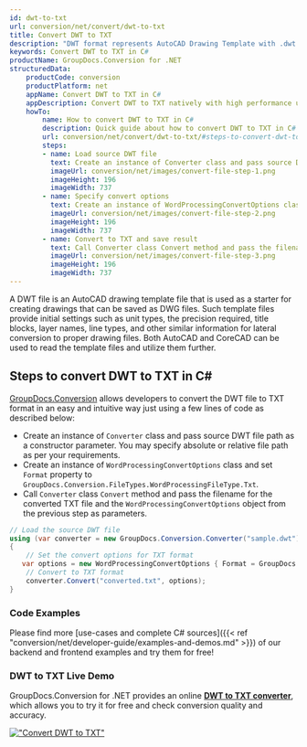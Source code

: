 ```yaml
---
id: dwt-to-txt
url: conversion/net/convert/dwt-to-txt
title: Convert DWT to TXT
description: "DWT format represents AutoCAD Drawing Template with .dwt extension. Learn how to convert DWT to TXT file programmatically in C# language using GroupDocs.Conversion for .NET library."
keywords: Convert DWT to TXT in C#
productName: GroupDocs.Conversion for .NET
structuredData:
    productCode: conversion
    productPlatform: net
    appName: Convert DWT to TXT in C#
    appDescription: Convert DWT to TXT natively with high performance using C# language and server side GroupDocs.Conversion for .NET APIs, without the use of any software like Microsoft or Open Office.
    howTo:
        name: How to convert DWT to TXT in C# 
        description: Quick guide about how to convert DWT to TXT in C# with high performance and accuracy.
        url: conversion/net/convert/dwt-to-txt/#steps-to-convert-dwt-to-txt-in-c
        steps:
        - name: Load source DWT file 
          text: Create an instance of Converter class and pass source DWT file path as a constructor parameter. You may specify absolute or relative file path as per your requirements. 
          imageUrl: conversion/net/images/convert-file-step-1.png
          imageHeight: 196
          imageWidth: 737
        - name: Specify convert options 
          text: Create an instance of WordProcessingConvertOptions class.
          imageUrl: conversion/net/images/convert-file-step-2.png
          imageHeight: 196
          imageWidth: 737
        - name: Convert to TXT and save result 
          text: Call Converter class Convert method and pass the filename for the converted HTML file and the WordProcessingConvertOptions object from the previous step as parameters.
          imageUrl: conversion/net/images/convert-file-step-3.png
          imageHeight: 196
          imageWidth: 737
---
```


A DWT file is an AutoCAD drawing template file that is used as a starter for creating drawings that can be saved as DWG files. Such template files provide initial settings such as unit types, the precision required, title blocks, layer names, line types, and other similar information for lateral conversion to proper drawing files. Both AutoCAD and CoreCAD can be used to read the template files and utilize them further.

## Steps to convert DWT to TXT in C#

[GroupDocs.Conversion](https://products.groupdocs.com/conversion/net) allows developers to convert the DWT file to TXT format in an easy and intuitive way just using a few lines of code as described below:

* Create an instance of `Converter` class and pass source DWT file path as a constructor parameter. You may specify absolute or relative file path as per your requirements. 
* Create an instance of `WordProcessingConvertOptions` class and set `Format` property to `GroupDocs.Conversion.FileTypes.WordProcessingFileType.Txt`.
* Call `Converter` class `Convert` method and pass the filename for the converted TXT file and the `WordProcessingConvertOptions` object from the previous step as parameters.

```csharp
// Load the source DWT file
using (var converter = new GroupDocs.Conversion.Converter("sample.dwt"))
{
    // Set the convert options for TXT format
   var options = new WordProcessingConvertOptions { Format = GroupDocs.Conversion.FileTypes.WordProcessingFileType.Txt };
    // Convert to TXT format
    converter.Convert("converted.txt", options);
}
```

### Code Examples

Please find more [use-cases and complete C# sources]({{< ref "conversion/net/developer-guide/examples-and-demos.md" >}}) of our backend and frontend examples and try them for free!

### DWT to TXT Live Demo

GroupDocs.Conversion for .NET provides an online [**DWT to TXT converter**](https://products.groupdocs.app/conversion/dwt-to-txt), which allows you to try it for free and check conversion quality and accuracy.

[!["Convert DWT to TXT"](conversion/net/images/convert-to-txt/convert-dwt-to-txt.png)](https://products.groupdocs.app/conversion/dwt-to-txt)